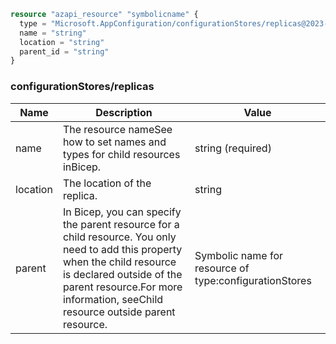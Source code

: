 ```terraform
resource "azapi_resource" "symbolicname" {
  type = "Microsoft.AppConfiguration/configurationStores/replicas@2023-03-01"
  name = "string"
  location = "string"
  parent_id = "string"
}

```

### configurationStores/replicas

| Name | Description | Value |
|-|-|-|
| name | The resource nameSee how to set names and types for child resources inBicep. | string (required) |
| location | The location of the replica. | string |
| parent | In Bicep, you can specify the parent resource for a child resource. You only need to add this property when the child resource is declared outside of the parent resource.For more information, seeChild resource outside parent resource. | Symbolic name for resource of type:configurationStores |


